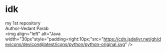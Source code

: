 # idk
my 1st repository
<br>
Author-Vedant Parab
<br>
<img align="left" alt="Java width="30px"style="padding=right:10px;"src="https://cdn.jsdelivr.net/gh/devicons/devicon@latest/icons/python/python-original.svg" />
